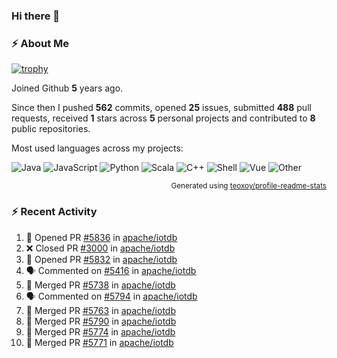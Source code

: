 ### Hi there 👋

### :zap: About Me

[![trophy](https://github-profile-trophy.vercel.app/?username=HTHou&theme=onedark)](https://github.com/ryo-ma/github-profile-trophy)
   
Joined Github **5** years ago.

Since then I pushed **562** commits, opened **25** issues, submitted **488** pull requests, received **1** stars across **5** personal projects and contributed to **8** public repositories.

Most used languages across my projects:

![Java](https://img.shields.io/static/v1?style=flat-square&label=%E2%A0%80&color=555&labelColor=%23b07219&message=Java%EF%B8%B194.4%25)
![JavaScript](https://img.shields.io/static/v1?style=flat-square&label=%E2%A0%80&color=555&labelColor=%23f1e05a&message=JavaScript%EF%B8%B11.4%25)
![Python](https://img.shields.io/static/v1?style=flat-square&label=%E2%A0%80&color=555&labelColor=%233572A5&message=Python%EF%B8%B10.7%25)
![Scala](https://img.shields.io/static/v1?style=flat-square&label=%E2%A0%80&color=555&labelColor=%23c22d40&message=Scala%EF%B8%B10.6%25)
![C++](https://img.shields.io/static/v1?style=flat-square&label=%E2%A0%80&color=555&labelColor=%23f34b7d&message=C%2B%2B%EF%B8%B10.6%25)
![Shell](https://img.shields.io/static/v1?style=flat-square&label=%E2%A0%80&color=555&labelColor=%2389e051&message=Shell%EF%B8%B10.4%25)
![Vue](https://img.shields.io/static/v1?style=flat-square&label=%E2%A0%80&color=555&labelColor=%2341b883&message=Vue%EF%B8%B10.3%25)
![Other](https://img.shields.io/static/v1?style=flat-square&label=%E2%A0%80&color=555&labelColor=%23ededed&message=Other%EF%B8%B11.2%25)

<p align="right"><sub>Generated using <a href="https://github.com/marketplace/actions/profile-readme-stats">teoxoy/profile-readme-stats</a></sub></p>


<!--![](https://github.com/HTHou/HTHou/blob/output/github-contribution-grid-snake.svg)-->

<!--![Haonan Hou's github stats](https://github-readme-stats.vercel.app/api?username=HTHou&count_private=true&show_icons=true&theme=onedark)-->

<!--![Haonan Hou's wakatime stats](https://github-readme-stats.vercel.app/api/wakatime?username=HTHou&layout=compact&theme=onedark)-->

<!--![Top Langs](https://github-readme-stats.vercel.app/api/top-langs/?username=HTHou&theme=onedark&layout=compact)-->

### :zap: Recent Activity
<!--START_SECTION:activity-->
1. 💪 Opened PR [#5836](https://github.com/apache/iotdb/pull/5836) in [apache/iotdb](https://github.com/apache/iotdb)
2. ❌ Closed PR [#3000](https://github.com/apache/iotdb/pull/3000) in [apache/iotdb](https://github.com/apache/iotdb)
3. 💪 Opened PR [#5832](https://github.com/apache/iotdb/pull/5832) in [apache/iotdb](https://github.com/apache/iotdb)
4. 🗣 Commented on [#5416](https://github.com/apache/iotdb/issues/5416) in [apache/iotdb](https://github.com/apache/iotdb)
5. 🎉 Merged PR [#5738](https://github.com/apache/iotdb/pull/5738) in [apache/iotdb](https://github.com/apache/iotdb)
6. 🗣 Commented on [#5794](https://github.com/apache/iotdb/issues/5794) in [apache/iotdb](https://github.com/apache/iotdb)
7. 🎉 Merged PR [#5763](https://github.com/apache/iotdb/pull/5763) in [apache/iotdb](https://github.com/apache/iotdb)
8. 🎉 Merged PR [#5790](https://github.com/apache/iotdb/pull/5790) in [apache/iotdb](https://github.com/apache/iotdb)
9. 🎉 Merged PR [#5774](https://github.com/apache/iotdb/pull/5774) in [apache/iotdb](https://github.com/apache/iotdb)
10. 🎉 Merged PR [#5771](https://github.com/apache/iotdb/pull/5771) in [apache/iotdb](https://github.com/apache/iotdb)
<!--END_SECTION:activity-->

<!--
**HTHou/HTHou** is a ✨ _special_ ✨ repository because its `README.md` (this file) appears on your GitHub profile.

Here are some ideas to get you started:

- 🔭 I’m currently working on ...
- 🌱 I’m currently learning ...
- 👯 I’m looking to collaborate on ...
- 🤔 I’m looking for help with ...
- 💬 Ask me about ...
- 📫 How to reach me: ...
- 😄 Pronouns: ...
- ⚡ Fun fact: ...
-->
